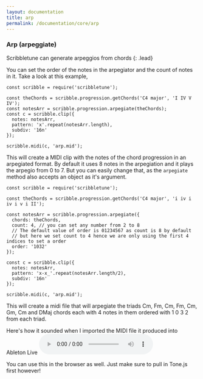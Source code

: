 ```yaml
---
layout: documentation
title: arp
permalink: /documentation/core/arp
--- 
```


### Arp (arpeggiate)
Scribbletune can generate arpeggios from chords
{: .lead}

You can set the order of the notes in the arpegiator and the count of notes in it. Take a look at this example,

```
const scribble = require('scribbletune');

const theChords = scribble.progression.getChords('C4 major', 'I IV V IV');
const notesArr = scribble.progression.arpegiate(theChords);
const c = scribble.clip({
  notes: notesArr,
  pattern: 'x'.repeat(notesArr.length),
  subdiv: '16n'
});

scribble.midi(c, 'arp.mid');
```

This will create a MIDI clip with the notes of the chord progression in an arpegiated format. By default it uses 8 notes in the arpegiation and it plays the arpegio from 0 to 7. But you can easily change that, as the `arpegiate` method also accepts an object as it's argument.

```
const scribble = require('scribbletune');

const theChords = scribble.progression.getChords('C4 major', 'i iv i iv i v i II');

const notesArr = scribble.progression.arpegiate({
  chords: theChords,
  count: 4, // you can set any number from 2 to 8
  // The default value of order is 01234567 as count is 8 by default
  // but here we set count to 4 hence we are only using the first 4 indices to set a order
  order: '1032'
});

const c = scribble.clip({
  notes: notesArr,
  pattern: 'x-x_'.repeat(notesArr.length/2),
  subdiv: '16n'
});

scribble.midi(c, 'arp.mid');
```

This will create a midi file that will arpegiate the triads Cm, Fm, Cm, Fm, Cm, Gm, Cm and DMaj chords each with 4 notes in them ordered with 1 0 3 2 from each triad. 

Here's how it sounded when I imported the MIDI file it produced into Ableton Live
<audio controls="">
  <source src="/sounds/arp.mp3" type="audio/mpeg">
</audio>

You can use this in the browser as well. Just make sure to pull in Tone.js first however!

